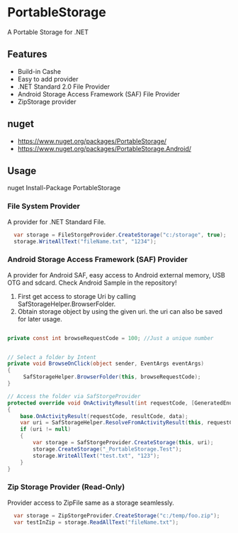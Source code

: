 # PortableStorage
A Portable Storage for .NET

## Features
* Build-in Cashe
* Easy to add provider
* .NET Standard 2.0 File Provider
* Android Storage Access Framework (SAF) File Provider
* ZipStorage provider

## nuget
* https://www.nuget.org/packages/PortableStorage/
* https://www.nuget.org/packages/PortableStorage.Android/

## Usage

nuget Install-Package PortableStorage

### File System Provider
A provider for .NET Standard File.
```c#
  var storage = FileStorgeProvider.CreateStorage("c:/storage", true);
  storage.WriteAllText("fileName.txt", "1234");
```

### Android Storage Access Framework (SAF) Provider
A provider for Android SAF, easy access to Android external memory, USB OTG and sdcard.
Check Android Sample in the repository!

1) First get access to storage Uri by calling SafStorageHelper.BrowserFolder.
2) Obtain storage object by using the given uri. the uri can also be saved for later usage.

```c#

private const int browseRequestCode = 100; //Just a unique number


// Select a folder by Intent 
private void BrowseOnClick(object sender, EventArgs eventArgs)
{
     SafStorageHelper.BrowserFolder(this, browseRequestCode);
}

// Access the folder via SafStorgeProvider
protected override void OnActivityResult(int requestCode, [GeneratedEnum] Result resultCode, Intent data)
{
    base.OnActivityResult(requestCode, resultCode, data);
    var uri = SafStorageHelper.ResolveFromActivityResult(this, requestCode, resultCode, data, browseRequestCode);
    if (uri != null)
    {
        var storage = SafStorgeProvider.CreateStorage(this, uri);
        storage.CreateStorage("_PortableStorage.Test");
        storage.WriteAllText("test.txt", "123");
    }
}
```

### Zip Storage Provider (Read-Only)
Provider access to ZipFile same as a storage seamlessly.

```c#
  var storage = ZipStorgeProvider.CreateStorage("c:/temp/foo.zip");
  var testInZip = storage.ReadAllText("fileName.txt");
```
